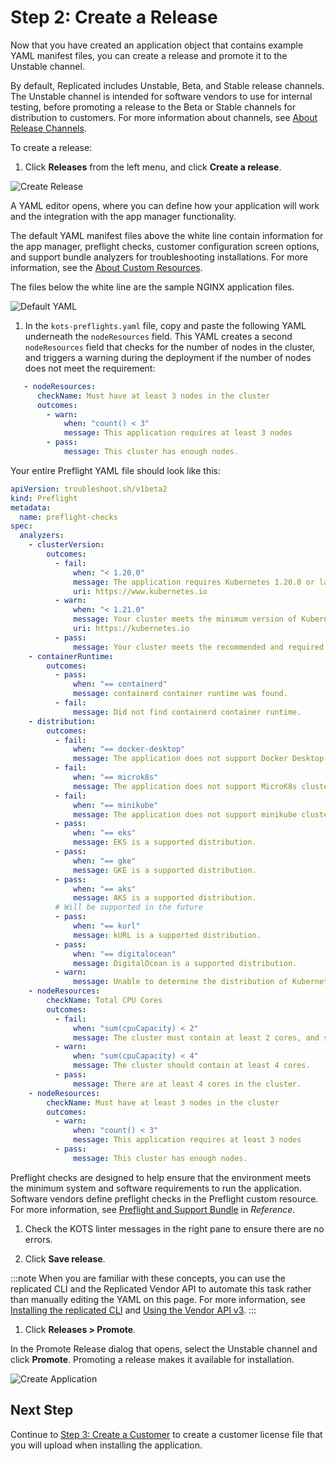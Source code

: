 # Step 2: Create a Release

Now that you have created an application object that contains example YAML manifest files, you can create a release and promote it to the Unstable channel.

By default, Replicated includes Unstable, Beta, and Stable release channels. The Unstable channel is intended for software vendors to use for internal testing, before promoting a release to the Beta or Stable channels for distribution to customers. For more information about channels, see [About Release Channels](releases-about-channels).

To create a release:

1. Click **Releases** from the left menu, and click **Create a release**.

  ![Create Release](/images/guides/kots/create-release.png)

  A YAML editor opens, where you can define how your application will work and the integration with the app manager functionality.

  The default YAML manifest files above the white line contain information for the app manager, preflight checks, customer configuration screen options, and support bundle analyzers for troubleshooting installations. For more information, see the [About Custom Resources](../reference/custom-resource-about).

  The files below the white line are the sample NGINX application files.

  ![Default YAML](/images/guides/kots/default-yaml.png)

1. In the `kots-preflights.yaml` file, copy and paste the following YAML underneath the `nodeResources` field. This YAML creates a second `nodeResources` field that checks for the number of nodes in the cluster, and triggers a warning during the deployment if the number of nodes does not meet the requirement:

  ```yaml
     - nodeResources:
        checkName: Must have at least 3 nodes in the cluster
        outcomes:
          - warn:
              when: "count() < 3"
              message: This application requires at least 3 nodes
          - pass:
              message: This cluster has enough nodes.
  ```

  Your entire Preflight YAML file should look like this:

  ```yaml
  apiVersion: troubleshoot.sh/v1beta2
  kind: Preflight
  metadata:
    name: preflight-checks
  spec:
    analyzers:
      - clusterVersion:
          outcomes:
            - fail:
                when: "< 1.20.0"
                message: The application requires Kubernetes 1.20.0 or later, and recommends 1.21.0 or later.
                uri: https://www.kubernetes.io
            - warn:
                when: "< 1.21.0"
                message: Your cluster meets the minimum version of Kubernetes, but we recommend you update to 1.21.0 or later.
                uri: https://kubernetes.io
            - pass:
                message: Your cluster meets the recommended and required versions of Kubernetes.
      - containerRuntime:
          outcomes:
            - pass:
                when: "== containerd"
                message: containerd container runtime was found.
            - fail:
                message: Did not find containerd container runtime.
      - distribution:
          outcomes:
            - fail:
                when: "== docker-desktop"
                message: The application does not support Docker Desktop clusters.
            - fail:
                when: "== microk8s"
                message: The application does not support MicroK8s clusters.
            - fail:
                when: "== minikube"
                message: The application does not support minikube clusters.
            - pass:
                when: "== eks"
                message: EKS is a supported distribution.
            - pass:
                when: "== gke"
                message: GKE is a supported distribution.
            - pass:
                when: "== aks"
                message: AKS is a supported distribution.
            # Will be supported in the future
            - pass:
                when: "== kurl"
                message: kURL is a supported distribution.
            - pass:
                when: "== digitalocean"
                message: DigitalOcean is a supported distribution.
            - warn:
                message: Unable to determine the distribution of Kubernetes.
      - nodeResources:
          checkName: Total CPU Cores
          outcomes:
            - fail:
                when: "sum(cpuCapacity) < 2"
                message: The cluster must contain at least 2 cores, and should contain at least 4 cores.
            - warn:
                when: "sum(cpuCapacity) < 4"
                message: The cluster should contain at least 4 cores.
            - pass:
                message: There are at least 4 cores in the cluster.
      - nodeResources:
          checkName: Must have at least 3 nodes in the cluster
          outcomes:
            - warn:
                when: "count() < 3"
                message: This application requires at least 3 nodes
            - pass:
                message: This cluster has enough nodes.
  ```

  Preflight checks are designed to help ensure that the environment meets the minimum system and software requirements to run the application. Software vendors define preflight checks in the Preflight custom resource. For more information, see [Preflight and Support Bundle](/reference/custom-resource-preflight) in _Reference_.

1. Check the KOTS linter messages in the right pane to ensure there are no errors.

1. Click **Save release**.

  :::note
  When you are familiar with these concepts, you can use the replicated CLI and the Replicated Vendor API to automate this task rather than manually editing the YAML on this page. For more information, see [Installing the replicated CLI](../reference/replicated-cli-installing) and [Using the Vendor API v3](../reference/vendor-api-using).
  :::

1. Click **Releases > Promote**.

  In the Promote Release dialog that opens, select the Unstable channel and click **Promote**. Promoting a release makes it available for installation.

  ![Create Application](/images/guides/kots/promote-release.png)

## Next Step

Continue to [Step 3: Create a Customer](tutorial-ui-create-customer) to create a customer license file that you will upload when installing the application.
